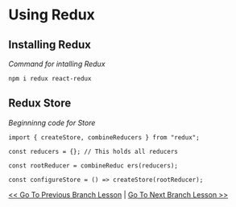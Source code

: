 # Using Redux

## Installing Redux
*Command for intalling Redux*
```
npm i redux react-redux
```

## Redux Store
*Beginninng code for Store*
```
import { createStore, combineReducers } from "redux";

const reducers = {}; // This holds all reducers

const rootReducer = combineReduc ers(reducers);

const configureStore = () => createStore(rootReducer);
```






[<< Go To Previous Branch Lesson](https://github.com/yourwpmadesimple/modern-react-projects/tree/Lesson-5_Redux_ReduxInstall) | [Go To Next Branch Lesson >>](https://github.com/yourwpmadesimple/modern-react-projects/tree/Lesson-7_Redux_CreatingActions)